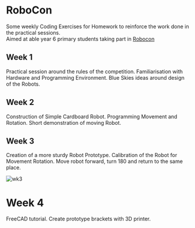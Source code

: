 # RoboCon

Some weekly Coding Exercises for Homework to reinforce the work done in the practical sessions. 	
Aimed at able year 6 primary students taking part in [Robocon](https://hr-robocon.org/)

## Week 1

Practical session around the rules of the competition. 
Familiarisation with Hardware and Programming Environment.
Blue Skies ideas around design of the Robots.

## Week 2

Construction of Simple Cardboard Robot.
Programming Movement and Rotation.
Short demonstration of moving Robot.

## Week 3

Creation of a more sturdy Robot Prototype.
Calibration of the Robot for Movement Rotation.
Move robot forward, turn 180 and return to the same place.

![wk3](week3_180.gif)

# Week 4

FreeCAD tutorial.
Create prototype brackets with 3D printer.